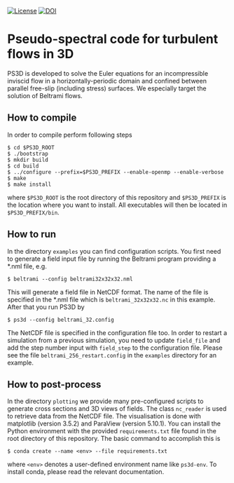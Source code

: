 [![License](https://img.shields.io/github/license/matt-frey/ps3d)](https://github.com/matt-frey/ps3d/blob/main/LICENSE)
[![DOI](https://zenodo.org/badge/DOI/10.5281/zenodo.6979867.svg)](https://doi.org/10.5281/zenodo.6979867)

# Pseudo-spectral code for turbulent flows in 3D
PS3D is developed to solve the Euler equations for an incompressible inviscid flow in a
horizontally-periodic domain and confined between parallel free-slip (including stress) surfaces.
We especially target the solution of Beltrami flows.

## How to compile
In order to compile perform following steps
```
$ cd $PS3D_ROOT
$ ./bootstrap
$ mkdir build
$ cd build
$ ../configure --prefix=$PS3D_PREFIX --enable-openmp --enable-verbose
$ make
$ make install
```
where `$PS3D_ROOT` is the root directory of this repository and `$PS3D_PREFIX` is the location where you want to install. All executables will then be located in `$PS3D_PREFIX/bin`.

## How to run
In the directory `examples` you can find configuration scripts. You first need to generate a field input file by
running the Beltrami program providing a *.nml file, e.g.
```
$ beltrami --config beltrami32x32x32.nml
```
This will generate a field file in NetCDF format. The name of the file is specified in the *.nml file which is
`beltrami_32x32x32.nc` in this example. After that you run PS3D by
```
$ ps3d --config beltrami_32.config
```
The NetCDF file is specified in the configuration file too. In order to restart a simulation from a previous
simulation, you need to update `field_file` and add the step number input with `field_step` to the configuration
file. Please see the file `beltrami_256_restart.config` in the `examples` directory for an example.

## How to post-process
In the directory `plotting` we provide many pre-configured scripts to generate cross sections and 3D views of
fields. The class `nc_reader` is used to retrieve data from the NetCDF file. The visualisation is done with
matplotlib (version 3.5.2) and ParaView (version 5.10.1). You can install the Python environment with the provided
`requirements.txt` file found in the root directory of this repository. The basic command to accomplish this is
```
$ conda create --name <env> --file requirements.txt
```
where `<env>` denotes a user-defined environment name like `ps3d-env`. To install conda, please read the relevant
documentation.
